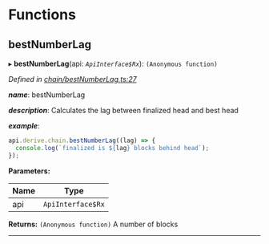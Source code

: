 

# Functions

<a id="bestnumberlag"></a>

##  bestNumberLag

▸ **bestNumberLag**(api: *`ApiInterface$Rx`*): `(Anonymous function)`

*Defined in [chain/bestNumberLag.ts:27](https://github.com/polkadot-js/api/blob/2ae9098/packages/api-derive/src/chain/bestNumberLag.ts#L27)*

*__name__*: bestNumberLag

*__description__*: Calculates the lag between finalized head and best head

*__example__*:   

```javascript
api.derive.chain.bestNumberLag((lag) => {
  console.log(`finalized is ${lag} blocks behind head`);
});
```

**Parameters:**

| Name | Type |
| ------ | ------ |
| api | `ApiInterface$Rx` |

**Returns:** `(Anonymous function)`
A number of blocks

___

